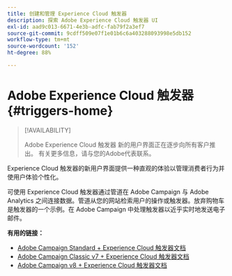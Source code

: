```yaml
---
title: 创建和管理 Experience Cloud 触发器
description: 探索 Adobe Experience Cloud 触发器 UI
exl-id: aad9c013-6671-4e3b-adfc-fab79f2a3ef7
source-git-commit: 9cdff509e07f1e01b6c6a403288093998e5db152
workflow-type: tm+mt
source-wordcount: '152'
ht-degree: 88%

---
```


# Adobe Experience Cloud 触发器{#triggers-home}

>[!AVAILABILITY]
>
>Adobe Experience Cloud 触发器 新的用户界面正在逐步向所有客户推出。 有关更多信息，请与您的Adobe代表联系。

Experience Cloud 触发器的新用户界面提供一种直观的体验以管理消费者行为并使用户体验个性化。

可使用 Experience Cloud 触发器通过管道在 Adobe Campaign 与 Adobe Analytics 之间连接数据。管道从您的网站检索用户的操作或触发器。放弃购物车是触发器的一个示例。在 Adobe Campaign 中处理触发器以近乎实时地发送电子邮件。

**有用的链接：**

* [Adobe Campaign Standard + Experience Cloud 触发器文档](https://experienceleague.adobe.com/docs/campaign-standard/using/integrating-with-adobe-cloud/working-with-campaign-and-triggers/about-adobe-experience-cloud-triggers.html)
* [Adobe Campaign Classic v7 + Experience Cloud 触发器文档](https://experienceleague.adobe.com/docs/campaign-classic/using/integrating-with-adobe-experience-cloud/experience-triggers/about-triggers.html)
* [Adobe Campaign v8 + Experience Cloud 触发器文档](https://experienceleague.adobe.com/docs/campaign/campaign-v8/connect/ac-triggers.html)

